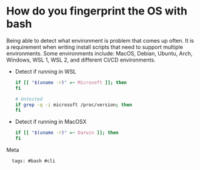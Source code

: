 # How do you fingerprint the OS with bash

Being able to detect what environment is problem that comes up often. It
is a requirement when writing install scripts that need to support
multiple environments. Some environments include: MacOS, Debian,
Ubuntu, Arch, Windows, WSL 1, WSL 2, and different CI/CD environments.

- Detect if running in WSL

  ```bash
  if [[ "$(uname -r)" =~ Microsoft ]]; then
  fi

  # Untested
  if grep -q -i microsoft /proc/version; then
  fi
  ```

- Detect if running in MacOSX

  ```bash
  if [[ "$(uname -r)" =~ Darwin ]]; then
  fi
  ```

Meta

      tags: #bash #cli
